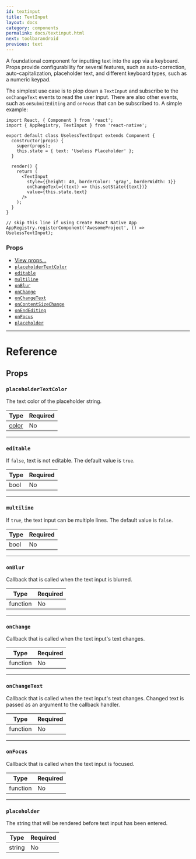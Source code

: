 ```yaml
---
id: textinput
title: TextInput
layout: docs
category: components
permalink: docs/textinput.html
next: toolbarandroid
previous: text
---
```

A foundational component for inputting text into the app via a
keyboard. Props provide configurability for several features, such as
auto-correction, auto-capitalization, placeholder text, and different keyboard
types, such as a numeric keypad.

The simplest use case is to plop down a `TextInput` and subscribe to the
`onChangeText` events to read the user input. There are also other events,
such as `onSubmitEditing` and `onFocus` that can be subscribed to. A simple
example:

```ReactNativeWebPlayer
import React, { Component } from 'react';
import { AppRegistry, TextInput } from 'react-native';

export default class UselessTextInput extends Component {
  constructor(props) {
    super(props);
    this.state = { text: 'Useless Placeholder' };
  }

  render() {
    return (
      <TextInput
        style={{height: 40, borderColor: 'gray', borderWidth: 1}}
        onChangeText={(text) => this.setState({text})}
        value={this.state.text}
      />
    );
  }
}

// skip this line if using Create React Native App
AppRegistry.registerComponent('AwesomeProject', () => UselessTextInput);
```

### Props

- [View props...](docs/view.html#props)
- [`placeholderTextColor`](docs/textinput.html#placeholdertextcolor)
- [`editable`](docs/textinput.html#editable)
- [`multiline`](docs/textinput.html#multiline)
- [`onBlur`](docs/textinput.html#onblur)
- [`onChange`](docs/textinput.html#onchange)
- [`onChangeText`](docs/textinput.html#onchangetext)
- [`onContentSizeChange`](docs/textinput.html#oncontentsizechange)
- [`onEndEditing`](docs/textinput.html#onendediting)
- [`onFocus`](docs/textinput.html#onfocus)
- [`placeholder`](docs/textinput.html#placeholder)


---

# Reference

## Props

### `placeholderTextColor`

The text color of the placeholder string.

| Type | Required |
| - | - |
| [color](docs/colors.html) | No |


---

### `editable`

If `false`, text is not editable. The default value is `true`.

| Type | Required |
| - | - |
| bool | No |


---

### `multiline`

If `true`, the text input can be multiple lines.
The default value is `false`.

| Type | Required |
| - | - |
| bool | No |




---

### `onBlur`

Callback that is called when the text input is blurred.

| Type | Required |
| - | - |
| function | No |




---

### `onChange`

Callback that is called when the text input's text changes.

| Type | Required |
| - | - |
| function | No |




---

### `onChangeText`

Callback that is called when the text input's text changes.
Changed text is passed as an argument to the callback handler.

| Type | Required |
| - | - |
| function | No |



---

### `onFocus`

Callback that is called when the text input is focused.

| Type | Required |
| - | - |
| function | No |




---

### `placeholder`

The string that will be rendered before text input has been entered.

| Type | Required |
| - | - |
| string | No |
